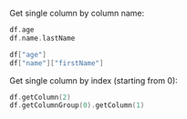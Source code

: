 [//]: # (title: Get columns)

<!---IMPORT org.jetbrains.kotlinx.dataframe.samples.api.Access-->

Get single column by column name:

<!---FUN getColumnByName-->
<tabs>
<tab title="Properties">

```kotlin
df.age
df.name.lastName
```

</tab>
<tab title="Strings">

```kotlin
df["age"]
df["name"]["firstName"]
```

</tab></tabs>
<!---END-->

Get single column by index (starting from 0):

<!---FUN getColumnByIndex-->

```kotlin
df.getColumn(2)
df.getColumnGroup(0).getColumn(1)
```

<!---END-->
